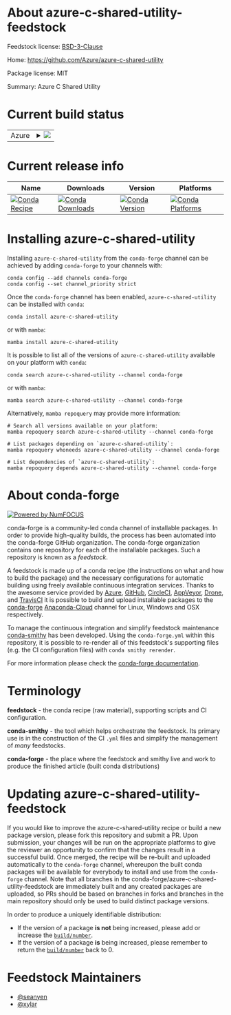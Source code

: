 About azure-c-shared-utility-feedstock
======================================

Feedstock license: [BSD-3-Clause](https://github.com/conda-forge/azure-c-shared-utility-feedstock/blob/main/LICENSE.txt)

Home: https://github.com/Azure/azure-c-shared-utility

Package license: MIT

Summary: Azure C Shared Utility


Current build status
====================


<table>
    
  <tr>
    <td>Azure</td>
    <td>
      <details>
        <summary>
          <a href="https://dev.azure.com/conda-forge/feedstock-builds/_build/latest?definitionId=9381&branchName=main">
            <img src="https://dev.azure.com/conda-forge/feedstock-builds/_apis/build/status/azure-c-shared-utility-feedstock?branchName=main">
          </a>
        </summary>
        <table>
          <thead><tr><th>Variant</th><th>Status</th></tr></thead>
          <tbody><tr>
              <td>win_64</td>
              <td>
                <a href="https://dev.azure.com/conda-forge/feedstock-builds/_build/latest?definitionId=9381&branchName=main">
                  <img src="https://dev.azure.com/conda-forge/feedstock-builds/_apis/build/status/azure-c-shared-utility-feedstock?branchName=main&jobName=win&configuration=win%20win_64_" alt="variant">
                </a>
              </td>
            </tr>
          </tbody>
        </table>
      </details>
    </td>
  </tr>
</table>

Current release info
====================

| Name | Downloads | Version | Platforms |
| --- | --- | --- | --- |
| [![Conda Recipe](https://img.shields.io/badge/recipe-azure--c--shared--utility-green.svg)](https://anaconda.org/conda-forge/azure-c-shared-utility) | [![Conda Downloads](https://img.shields.io/conda/dn/conda-forge/azure-c-shared-utility.svg)](https://anaconda.org/conda-forge/azure-c-shared-utility) | [![Conda Version](https://img.shields.io/conda/vn/conda-forge/azure-c-shared-utility.svg)](https://anaconda.org/conda-forge/azure-c-shared-utility) | [![Conda Platforms](https://img.shields.io/conda/pn/conda-forge/azure-c-shared-utility.svg)](https://anaconda.org/conda-forge/azure-c-shared-utility) |

Installing azure-c-shared-utility
=================================

Installing `azure-c-shared-utility` from the `conda-forge` channel can be achieved by adding `conda-forge` to your channels with:

```
conda config --add channels conda-forge
conda config --set channel_priority strict
```

Once the `conda-forge` channel has been enabled, `azure-c-shared-utility` can be installed with `conda`:

```
conda install azure-c-shared-utility
```

or with `mamba`:

```
mamba install azure-c-shared-utility
```

It is possible to list all of the versions of `azure-c-shared-utility` available on your platform with `conda`:

```
conda search azure-c-shared-utility --channel conda-forge
```

or with `mamba`:

```
mamba search azure-c-shared-utility --channel conda-forge
```

Alternatively, `mamba repoquery` may provide more information:

```
# Search all versions available on your platform:
mamba repoquery search azure-c-shared-utility --channel conda-forge

# List packages depending on `azure-c-shared-utility`:
mamba repoquery whoneeds azure-c-shared-utility --channel conda-forge

# List dependencies of `azure-c-shared-utility`:
mamba repoquery depends azure-c-shared-utility --channel conda-forge
```


About conda-forge
=================

[![Powered by
NumFOCUS](https://img.shields.io/badge/powered%20by-NumFOCUS-orange.svg?style=flat&colorA=E1523D&colorB=007D8A)](https://numfocus.org)

conda-forge is a community-led conda channel of installable packages.
In order to provide high-quality builds, the process has been automated into the
conda-forge GitHub organization. The conda-forge organization contains one repository
for each of the installable packages. Such a repository is known as a *feedstock*.

A feedstock is made up of a conda recipe (the instructions on what and how to build
the package) and the necessary configurations for automatic building using freely
available continuous integration services. Thanks to the awesome service provided by
[Azure](https://azure.microsoft.com/en-us/services/devops/), [GitHub](https://github.com/),
[CircleCI](https://circleci.com/), [AppVeyor](https://www.appveyor.com/),
[Drone](https://cloud.drone.io/welcome), and [TravisCI](https://travis-ci.com/)
it is possible to build and upload installable packages to the
[conda-forge](https://anaconda.org/conda-forge) [Anaconda-Cloud](https://anaconda.org/)
channel for Linux, Windows and OSX respectively.

To manage the continuous integration and simplify feedstock maintenance
[conda-smithy](https://github.com/conda-forge/conda-smithy) has been developed.
Using the ``conda-forge.yml`` within this repository, it is possible to re-render all of
this feedstock's supporting files (e.g. the CI configuration files) with ``conda smithy rerender``.

For more information please check the [conda-forge documentation](https://conda-forge.org/docs/).

Terminology
===========

**feedstock** - the conda recipe (raw material), supporting scripts and CI configuration.

**conda-smithy** - the tool which helps orchestrate the feedstock.
                   Its primary use is in the construction of the CI ``.yml`` files
                   and simplify the management of *many* feedstocks.

**conda-forge** - the place where the feedstock and smithy live and work to
                  produce the finished article (built conda distributions)


Updating azure-c-shared-utility-feedstock
=========================================

If you would like to improve the azure-c-shared-utility recipe or build a new
package version, please fork this repository and submit a PR. Upon submission,
your changes will be run on the appropriate platforms to give the reviewer an
opportunity to confirm that the changes result in a successful build. Once
merged, the recipe will be re-built and uploaded automatically to the
`conda-forge` channel, whereupon the built conda packages will be available for
everybody to install and use from the `conda-forge` channel.
Note that all branches in the conda-forge/azure-c-shared-utility-feedstock are
immediately built and any created packages are uploaded, so PRs should be based
on branches in forks and branches in the main repository should only be used to
build distinct package versions.

In order to produce a uniquely identifiable distribution:
 * If the version of a package **is not** being increased, please add or increase
   the [``build/number``](https://docs.conda.io/projects/conda-build/en/latest/resources/define-metadata.html#build-number-and-string).
 * If the version of a package **is** being increased, please remember to return
   the [``build/number``](https://docs.conda.io/projects/conda-build/en/latest/resources/define-metadata.html#build-number-and-string)
   back to 0.

Feedstock Maintainers
=====================

* [@seanyen](https://github.com/seanyen/)
* [@xylar](https://github.com/xylar/)

